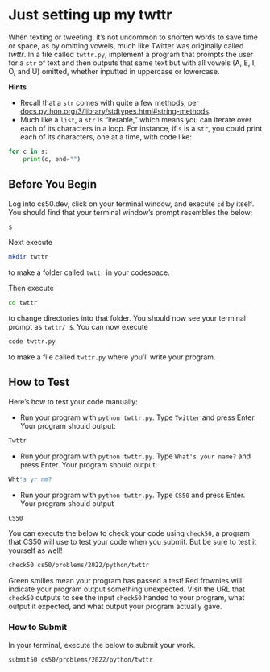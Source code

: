 # Just setting up my twttr

When texting or tweeting, it’s not uncommon to shorten words to save time or space, as by omitting vowels, much like Twitter was originally called *twttr*. In a file called `twttr.py`, implement a program that prompts the user for a `str` of text and then outputs that same text but with all vowels (A, E, I, O, and U) omitted, whether inputted in uppercase or lowercase.

**Hints**

- Recall that a `str` comes with quite a few methods, per [docs.python.org/3/library/stdtypes.html#string-methods](https://docs.python.org/3/library/stdtypes.html#string-methods).
- Much like a `list`, a `str` is “iterable,” which means you can iterate over each of its characters in a loop. For instance, if `s` is a `str`, you could print each of its characters, one at a time, with code like:

```python
for c in s:
    print(c, end="")
```

## Before You Begin

Log into cs50.dev, click on your terminal window, and execute `cd` by itself. You should find that your terminal window’s prompt resembles the below:

```bash
$
```

Next execute

```bash
mkdir twttr
```

to make a folder called `twttr` in your codespace.

Then execute

```bash
cd twttr
```

to change directories into that folder. You should now see your terminal prompt as `twttr/ $`. You can now execute

```bash
code twttr.py
```

to make a file called `twttr.py` where you’ll write your program.

## How to Test

Here’s how to test your code manually:

- Run your program with `python twttr.py`. Type `Twitter` and press Enter. Your program should output:

```bash
Twttr
```

- Run your program with `python twttr.py`. Type `What's your name?` and press Enter. Your program should output:

```bash
Wht's yr nm?
```

- Run your program with `python twttr.py`. Type `CS50` and press Enter. Your program should output

```bash
CS50
```

You can execute the below to check your code using `check50`, a program that CS50 will use to test your code when you submit. But be sure to test it yourself as well!

```bash
check50 cs50/problems/2022/python/twttr
```

Green smilies mean your program has passed a test! Red frownies will indicate your program output something unexpected. Visit the URL that `check50` outputs to see the input `check50` handed to your program, what output it expected, and what output your program actually gave.

### How to Submit

In your terminal, execute the below to submit your work.

```bash
submit50 cs50/problems/2022/python/twttr
```
